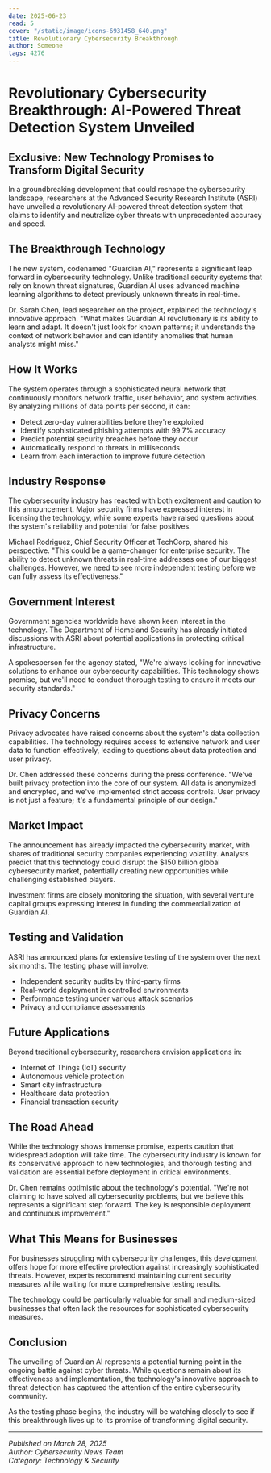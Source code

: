 ```yaml
---
date: 2025-06-23
read: 5
cover: "/static/image/icons-6931458_640.png"
title: Revolutionary Cybersecurity Breakthrough
author: Someone
tags: 4276
---
```


# Revolutionary Cybersecurity Breakthrough: AI-Powered Threat Detection System Unveiled

## Exclusive: New Technology Promises to Transform Digital Security

In a groundbreaking development that could reshape the cybersecurity landscape, researchers at the Advanced Security Research Institute (ASRI) have unveiled a revolutionary AI-powered threat detection system that claims to identify and neutralize cyber threats with unprecedented accuracy and speed.

## The Breakthrough Technology

The new system, codenamed "Guardian AI," represents a significant leap forward in cybersecurity technology. Unlike traditional security systems that rely on known threat signatures, Guardian AI uses advanced machine learning algorithms to detect previously unknown threats in real-time.

Dr. Sarah Chen, lead researcher on the project, explained the technology's innovative approach. "What makes Guardian AI revolutionary is its ability to learn and adapt. It doesn't just look for known patterns; it understands the context of network behavior and can identify anomalies that human analysts might miss."

## How It Works

The system operates through a sophisticated neural network that continuously monitors network traffic, user behavior, and system activities. By analyzing millions of data points per second, it can:

- Detect zero-day vulnerabilities before they're exploited
- Identify sophisticated phishing attempts with 99.7% accuracy
- Predict potential security breaches before they occur
- Automatically respond to threats in milliseconds
- Learn from each interaction to improve future detection

## Industry Response

The cybersecurity industry has reacted with both excitement and caution to this announcement. Major security firms have expressed interest in licensing the technology, while some experts have raised questions about the system's reliability and potential for false positives.

Michael Rodriguez, Chief Security Officer at TechCorp, shared his perspective. "This could be a game-changer for enterprise security. The ability to detect unknown threats in real-time addresses one of our biggest challenges. However, we need to see more independent testing before we can fully assess its effectiveness."

## Government Interest

Government agencies worldwide have shown keen interest in the technology. The Department of Homeland Security has already initiated discussions with ASRI about potential applications in protecting critical infrastructure.

A spokesperson for the agency stated, "We're always looking for innovative solutions to enhance our cybersecurity capabilities. This technology shows promise, but we'll need to conduct thorough testing to ensure it meets our security standards."

## Privacy Concerns

Privacy advocates have raised concerns about the system's data collection capabilities. The technology requires access to extensive network and user data to function effectively, leading to questions about data protection and user privacy.

Dr. Chen addressed these concerns during the press conference. "We've built privacy protection into the core of our system. All data is anonymized and encrypted, and we've implemented strict access controls. User privacy is not just a feature; it's a fundamental principle of our design."

## Market Impact

The announcement has already impacted the cybersecurity market, with shares of traditional security companies experiencing volatility. Analysts predict that this technology could disrupt the $150 billion global cybersecurity market, potentially creating new opportunities while challenging established players.

Investment firms are closely monitoring the situation, with several venture capital groups expressing interest in funding the commercialization of Guardian AI.

## Testing and Validation

ASRI has announced plans for extensive testing of the system over the next six months. The testing phase will involve:

- Independent security audits by third-party firms
- Real-world deployment in controlled environments
- Performance testing under various attack scenarios
- Privacy and compliance assessments

## Future Applications

Beyond traditional cybersecurity, researchers envision applications in:

- Internet of Things (IoT) security
- Autonomous vehicle protection
- Smart city infrastructure
- Healthcare data protection
- Financial transaction security

## The Road Ahead

While the technology shows immense promise, experts caution that widespread adoption will take time. The cybersecurity industry is known for its conservative approach to new technologies, and thorough testing and validation are essential before deployment in critical environments.

Dr. Chen remains optimistic about the technology's potential. "We're not claiming to have solved all cybersecurity problems, but we believe this represents a significant step forward. The key is responsible deployment and continuous improvement."

## What This Means for Businesses

For businesses struggling with cybersecurity challenges, this development offers hope for more effective protection against increasingly sophisticated threats. However, experts recommend maintaining current security measures while waiting for more comprehensive testing results.

The technology could be particularly valuable for small and medium-sized businesses that often lack the resources for sophisticated cybersecurity measures.

## Conclusion

The unveiling of Guardian AI represents a potential turning point in the ongoing battle against cyber threats. While questions remain about its effectiveness and implementation, the technology's innovative approach to threat detection has captured the attention of the entire cybersecurity community.

As the testing phase begins, the industry will be watching closely to see if this breakthrough lives up to its promise of transforming digital security.

---

_Published on March 28, 2025_  
_Author: Cybersecurity News Team_  
_Category: Technology & Security_
